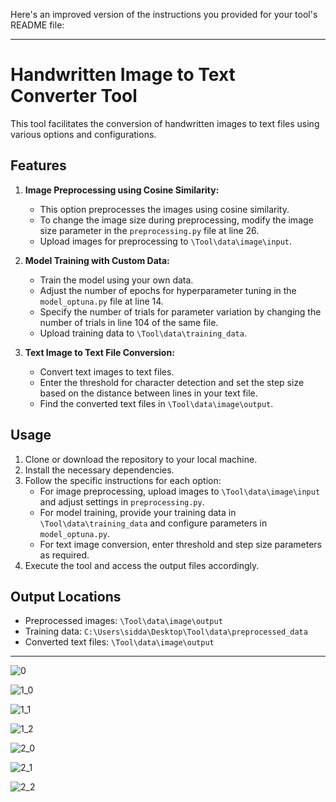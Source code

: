 Here's an improved version of the instructions you provided for your tool's README file:

---

# Handwritten Image to Text Converter Tool

This tool facilitates the conversion of handwritten images to text files using various options and configurations.

## Features

1. **Image Preprocessing using Cosine Similarity:**
   - This option preprocesses the images using cosine similarity.
   - To change the image size during preprocessing, modify the image size parameter in the `preprocessing.py` file at line 26.
   - Upload images for preprocessing to `\Tool\data\image\input`.

2. **Model Training with Custom Data:**
   - Train the model using your own data.
   - Adjust the number of epochs for hyperparameter tuning in the `model_optuna.py` file at line 14.
   - Specify the number of trials for parameter variation by changing the number of trials in line 104 of the same file.
   - Upload training data to `\Tool\data\training_data`.

3. **Text Image to Text File Conversion:**
   - Convert text images to text files.
   - Enter the threshold for character detection and set the step size based on the distance between lines in your text file.
   - Find the converted text files in `\Tool\data\image\output`.

## Usage

1. Clone or download the repository to your local machine.
2. Install the necessary dependencies.
3. Follow the specific instructions for each option:
   - For image preprocessing, upload images to `\Tool\data\image\input` and adjust settings in `preprocessing.py`.
   - For model training, provide your training data in `\Tool\data\training_data` and configure parameters in `model_optuna.py`.
   - For text image conversion, enter threshold and step size parameters as required.
4. Execute the tool and access the output files accordingly.

## Output Locations

- Preprocessed images: `\Tool\data\image\output`
- Training data: `C:\Users\sidda\Desktop\Tool\data\preprocessed_data`
- Converted text files: `\Tool\data\image\output`

---
![0](https://github.com/siddartharc/Scriptify-Tool-for-Telugu-Character-Detection/assets/83510588/227ad594-8ee4-423e-bd88-eccbbb63fa03)

![1_0](https://github.com/siddartharc/Scriptify-Tool-for-Telugu-Character-Detection/assets/83510588/282beac5-3aa9-4e31-bcc6-293cd317ffd5)

![1_1](https://github.com/siddartharc/Scriptify-Tool-for-Telugu-Character-Detection/assets/83510588/d3fcf778-972e-405a-a25c-ad9f2d03bc87)

![1_2](https://github.com/siddartharc/Scriptify-Tool-for-Telugu-Character-Detection/assets/83510588/5250a0a6-ff10-42ca-852d-fd958dc1ef6a)

![2_0](https://github.com/siddartharc/Scriptify-Tool-for-Telugu-Character-Detection/assets/83510588/67d00a3a-bbf9-413f-ad28-69c88c6f6567)

![2_1](https://github.com/siddartharc/Scriptify-Tool-for-Telugu-Character-Detection/assets/83510588/0025c313-fcb4-4f25-adfe-859c7921e48c)

![2_2](https://github.com/siddartharc/Scriptify-Tool-for-Telugu-Character-Detection/assets/83510588/62edd463-3a1a-482b-bb9b-0031e619a7b4)



